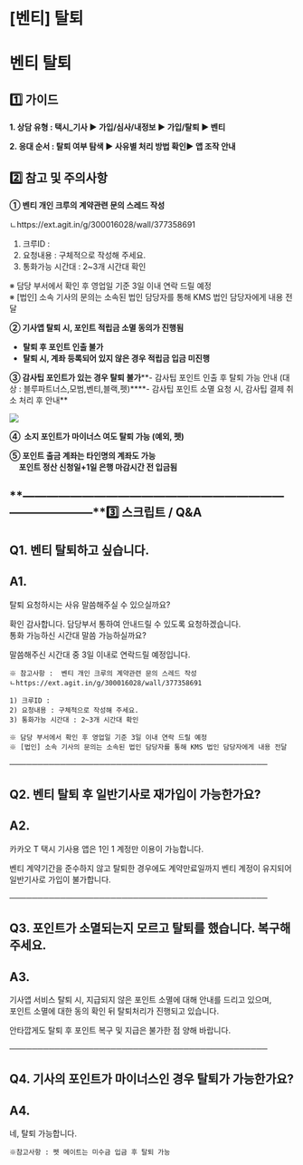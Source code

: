 # [벤티] 탈퇴

**벤티 탈퇴**
=========

**1️⃣ 가이드**
-----------

**1. 상담 유형 : 택시\_기사 ▶ 가입/심사/내정보 ▶ 가입/탈퇴 ▶ 벤티**

**2. 응대 순서 : 탈퇴 여부 탐색 ▶ 사유별 처리 방법 확인▶ 앱 조작 안내**

**2️⃣ 참고 및 주의사항**
-----------------

**① 벤티 개인 크루의 계약관련 문의 스레드 작성**

ㄴhttps://ext.agit.in/g/300016028/wall/377358691

1) 크루ID :  
2) 요청내용 : 구체적으로 작성해 주세요.   
3) 통화가능 시간대 : 2~3개 시간대 확인

※ 담당 부서에서 확인 후 영업일 기준 3일 이내 연락 드릴 예정  
※ [법인] 소속 기사의 문의는 소속된 법인 담당자를 통해 KMS 법인 담당자에게 내용 전달

**② 기사앱 탈퇴 시, 포인트 적립금 소멸 동의가 진행됨**

* **탈퇴 후 포인트 인출 불가**
* **탈퇴 시, 계좌 등록되어 있지 않은 경우 적립금 입금 미진행**

**③ 감사팁 포인트가 있는 경우 탈퇴 불가****- 감사팁 포인트 인출 후 탈퇴 가능 안내 (대상 : 블루파트너스,모범,벤티,블랙,펫)****- 감사팁 포인트 소멸 요청 시, 감사팁 결제 취소 처리 후 안내**

**![](https://kakaomobilitysupport.zendesk.com/hc/article_attachments/45267202679705)**

**④  소지 포인트가 마이너스 여도 탈퇴 가능 (예외, 펫)**

**⑤ 포인트 출금 계좌는 타인명의 계좌도 가능  
     포인트 정산 신청일+1일 은행 마감시간 전 입금됨**

**―****―****―****―****―****―****―****―****―****―****―****―****―****―****―****―****―****―****―****―****―****―****―****―****―****―****―****―****―****3️⃣ 스크립트 / Q&A**
-------------------------------------------------------------------------------------------------------------------------------------------------------------------

**Q1.** **벤티 탈퇴하고 싶습니다.**
-------------------------

**A1.**
-------

탈퇴 요청하시는 사유 말씀해주실 수 있으실까요?

확인 감사합니다. 담당부서 통하여 안내드릴 수 있도록 요청하겠습니다.  
통화 가능하신 시간대 말씀 가능하실까요?

말씀해주신 시간대 중 3일 이내로 연락드릴 예정입니다.

```
※ 참고사항 :  벤티 개인 크루의 계약관련 문의 스레드 작성  
ㄴhttps://ext.agit.in/g/300016028/wall/377358691  
  
1) 크루ID :  
2) 요청내용 : 구체적으로 작성해 주세요.   
3) 통화가능 시간대 : 2~3개 시간대 확인  
  
※ 담당 부서에서 확인 후 영업일 기준 3일 이내 연락 드릴 예정  
※ [법인] 소속 기사의 문의는 소속된 법인 담당자를 통해 KMS 법인 담당자에게 내용 전달
```

──────────────────────────────────────────────

**Q2.** **벤티 탈퇴 후 일반기사로 재가입이 가능한가요?**
-------------------------------------

**A2.**
-------

카카오 T 택시 기사용 앱은 1인 1 계정만 이용이 가능합니다.

벤티 계약기간을 준수하지 않고 탈퇴한 경우에도 계약만료일까지 벤티 계정이 유지되어 일반기사로 가입이 불가합니다.

──────────────────────────────────────────────

**Q3.** **포인트가 소멸되는지 모르고 탈퇴를 했습니다. 복구해주세요.**
--------------------------------------------

**A3.**
-------

기사앱 서비스 탈퇴 시, 지급되지 않은 포인트 소멸에 대해 안내를 드리고 있으며,   
포인트 소멸에 대한 동의 확인 뒤 탈퇴처리가 진행되고 있습니다.

안타깝게도 탈퇴 후 포인트 복구 및 지급은 불가한 점 양해 바랍니다.

──────────────────────────────────────────────

**Q4.** **기사의 포인트가 마이너스인 경우 탈퇴가 가능한가요?**
----------------------------------------

**A4.**
-------

네, 탈퇴 가능합니다.

```
※참고사항 : 펫 메이트는 미수금 입금 후 탈퇴 가능
```